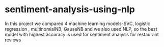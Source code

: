 # sentiment-analysis-using-nlp
In this project we compared 4 machine learning models-SVC, logistic regression , multinomialNB, GauseNB and we also used NLP, so  the best model with highest accuracy is used for sentiment analysis for restaurant reviews 
